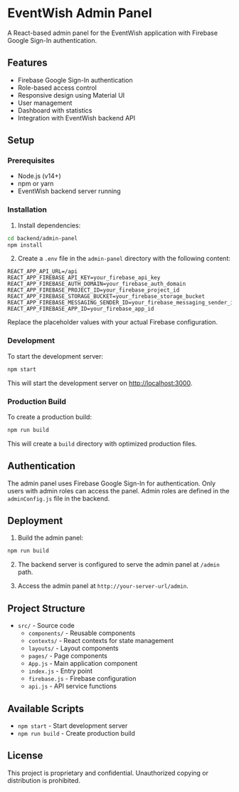 # EventWish Admin Panel

A React-based admin panel for the EventWish application with Firebase Google Sign-In authentication.

## Features

- Firebase Google Sign-In authentication
- Role-based access control
- Responsive design using Material UI
- User management
- Dashboard with statistics
- Integration with EventWish backend API

## Setup

### Prerequisites

- Node.js (v14+)
- npm or yarn
- EventWish backend server running

### Installation

1. Install dependencies:

```bash
cd backend/admin-panel
npm install
```

2. Create a `.env` file in the `admin-panel` directory with the following content:

```
REACT_APP_API_URL=/api
REACT_APP_FIREBASE_API_KEY=your_firebase_api_key
REACT_APP_FIREBASE_AUTH_DOMAIN=your_firebase_auth_domain
REACT_APP_FIREBASE_PROJECT_ID=your_firebase_project_id
REACT_APP_FIREBASE_STORAGE_BUCKET=your_firebase_storage_bucket
REACT_APP_FIREBASE_MESSAGING_SENDER_ID=your_firebase_messaging_sender_id
REACT_APP_FIREBASE_APP_ID=your_firebase_app_id
```

Replace the placeholder values with your actual Firebase configuration.

### Development

To start the development server:

```bash
npm start
```

This will start the development server on [http://localhost:3000](http://localhost:3000).

### Production Build

To create a production build:

```bash
npm run build
```

This will create a `build` directory with optimized production files.

## Authentication

The admin panel uses Firebase Google Sign-In for authentication. Only users with admin roles can access the panel. Admin roles are defined in the `adminConfig.js` file in the backend.

## Deployment

1. Build the admin panel:

```bash
npm run build
```

2. The backend server is configured to serve the admin panel at `/admin` path.

3. Access the admin panel at `http://your-server-url/admin`.

## Project Structure

- `src/` - Source code
  - `components/` - Reusable components
  - `contexts/` - React contexts for state management
  - `layouts/` - Layout components
  - `pages/` - Page components
  - `App.js` - Main application component
  - `index.js` - Entry point
  - `firebase.js` - Firebase configuration
  - `api.js` - API service functions

## Available Scripts

- `npm start` - Start development server
- `npm run build` - Create production build

## License

This project is proprietary and confidential. Unauthorized copying or distribution is prohibited. 